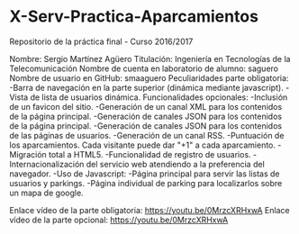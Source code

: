 # X-Serv-Practica-Aparcamientos
Repositorio de la práctica final - Curso 2016/2017

Nombre: Sergio Martínez Agüero
Titulación: Ingeniería en Tecnologías de la Telecomunicación
Nombre de cuenta en laboratorio de alumno: saguero
Nombre de usuario en GitHub: smaaguero
Peculiaridades parte obligatoria:
  -Barra de navegación en la parte superior (dinámica mediante javascript).
  -Vista de lista de usuarios dinámica.
Funcionalidades opcionales:
  -Inclusión de un favicon del sitio.
  -Generación de un canal XML para los contenidos de la página principal.
  -Generación de canales JSON para los contenidos de la página principal.
  -Generación de canales JSON para los contenidos de las páginas de usuarios.
  -Generación de un canal RSS.
  -Puntuación de los aparcamientos. Cada visitante puede dar "+1" a cada aparcamiento.
  -Migración total a HTML5.
  -Funcionalidad de registro de usuarios.
  -Internacionalización del servicio web atendiendo a la preferencia del navegador.
  -Uso de Javascript:
          -Página principal para servir las listas de usuarios y parkings.
          -Página individual de parking para localizarlos sobre un mapa de google.
  
  
  Enlace vídeo de la parte obligatoria: https://youtu.be/0MrzcXRHxwA
  Enlace vídeo de la parte opcional:    https://youtu.be/0MrzcXRHxwA
  
